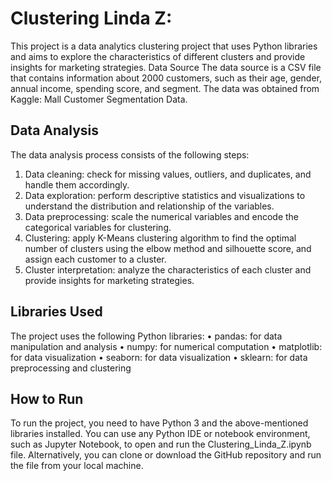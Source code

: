 # Clustering Linda Z:

This project is a data analytics clustering project that uses Python libraries and aims to explore the characteristics of different clusters and provide insights for marketing strategies.
Data Source
The data source is a CSV file that contains information about 2000 customers, such as their age, gender, annual income, spending score, and segment. The data was obtained from Kaggle: Mall Customer Segmentation Data.

## Data Analysis
The data analysis process consists of the following steps:
1.	Data cleaning: check for missing values, outliers, and duplicates, and handle them accordingly.
2.	Data exploration: perform descriptive statistics and visualizations to understand the distribution and relationship of the variables.
3.	Data preprocessing: scale the numerical variables and encode the categorical variables for clustering.
4.	Clustering: apply K-Means clustering algorithm to find the optimal number of clusters using the elbow method and silhouette score, and assign each customer to a cluster.
5.	Cluster interpretation: analyze the characteristics of each cluster and provide insights for marketing strategies.

## Libraries Used
The project uses the following Python libraries:
•	pandas: for data manipulation and analysis
•	numpy: for numerical computation
•	matplotlib: for data visualization
•	seaborn: for data visualization
•	sklearn: for data preprocessing and clustering

## How to Run
To run the project, you need to have Python 3 and the above-mentioned libraries installed. You can use any Python IDE or notebook environment, such as Jupyter Notebook, to open and run the Clustering_Linda_Z.ipynb file. Alternatively, you can clone or download the GitHub repository and run the file from your local machine.
